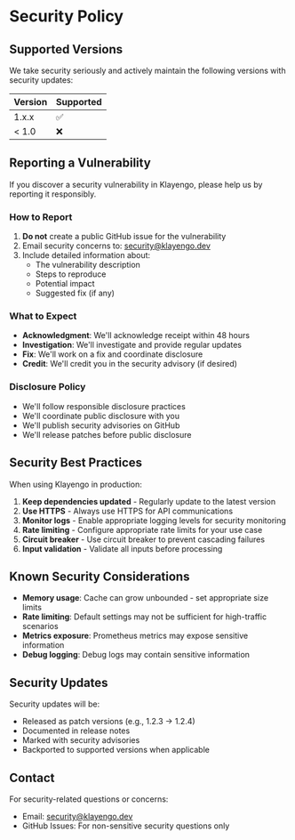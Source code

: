 # Security Policy

## Supported Versions

We take security seriously and actively maintain the following versions with security updates:

| Version | Supported          |
| ------- | ------------------ |
| 1.x.x   | :white_check_mark: |
| < 1.0   | :x:                |

## Reporting a Vulnerability

If you discover a security vulnerability in Klayengo, please help us by reporting it responsibly.

### How to Report

1. **Do not** create a public GitHub issue for the vulnerability
2. Email security concerns to: [security@klayengo.dev](mailto:security@klayengo.dev)
3. Include detailed information about:
   - The vulnerability description
   - Steps to reproduce
   - Potential impact
   - Suggested fix (if any)

### What to Expect

- **Acknowledgment**: We'll acknowledge receipt within 48 hours
- **Investigation**: We'll investigate and provide regular updates
- **Fix**: We'll work on a fix and coordinate disclosure
- **Credit**: We'll credit you in the security advisory (if desired)

### Disclosure Policy

- We'll follow responsible disclosure practices
- We'll coordinate public disclosure with you
- We'll publish security advisories on GitHub
- We'll release patches before public disclosure

## Security Best Practices

When using Klayengo in production:

1. **Keep dependencies updated** - Regularly update to the latest version
2. **Use HTTPS** - Always use HTTPS for API communications
3. **Monitor logs** - Enable appropriate logging levels for security monitoring
4. **Rate limiting** - Configure appropriate rate limits for your use case
5. **Circuit breaker** - Use circuit breaker to prevent cascading failures
6. **Input validation** - Validate all inputs before processing

## Known Security Considerations

- **Memory usage**: Cache can grow unbounded - set appropriate size limits
- **Rate limiting**: Default settings may not be sufficient for high-traffic scenarios
- **Metrics exposure**: Prometheus metrics may expose sensitive information
- **Debug logging**: Debug logs may contain sensitive information

## Security Updates

Security updates will be:
- Released as patch versions (e.g., 1.2.3 → 1.2.4)
- Documented in release notes
- Marked with security advisories
- Backported to supported versions when applicable

## Contact

For security-related questions or concerns:
- Email: [security@klayengo.dev](mailto:security@klayengo.dev)
- GitHub Issues: For non-sensitive security questions only
